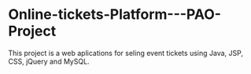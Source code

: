 # Online-tickets-Platform---PAO-Project
This project is a web aplications for seling event tickets using Java, JSP, CSS, jQuery and MySQL.
